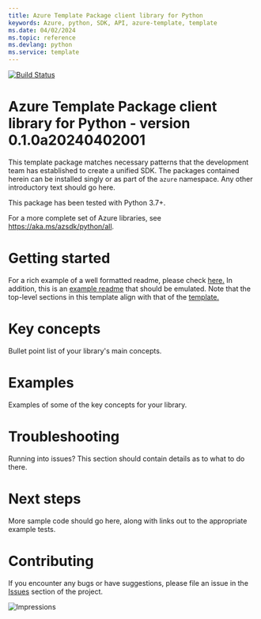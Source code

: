 ```yaml
---
title: Azure Template Package client library for Python
keywords: Azure, python, SDK, API, azure-template, template
ms.date: 04/02/2024
ms.topic: reference
ms.devlang: python
ms.service: template
---
```

[![Build Status](https://dev.azure.com/azure-sdk/public/_apis/build/status/472?branchName=main)](https://dev.azure.com/azure-sdk/public/_build/latest?definitionId=472)

# Azure Template Package client library for Python - version 0.1.0a20240402001 


This template package matches necessary patterns that the development team has established to create a unified SDK. The packages contained herein can be installed singly or as part of the `azure` namespace. Any other introductory text should go here.

This package has been tested with Python 3.7+.

For a more complete set of Azure libraries, see https://aka.ms/azsdk/python/all.

# Getting started

For a rich example of a well formatted readme, please check [here.](https://github.com/Azure/azure-sdk/blob/main/docs/policies/README-TEMPLATE.md) In addition, this is an [example readme](https://github.com/Azure/azure-sdk/blob/main/docs/policies/README-EXAMPLE.md) that should be emulated. Note that the top-level sections in this template align with that of the [template.](https://github.com/Azure/azure-sdk/blob/main/docs/policies/README-TEMPLATE.md)

# Key concepts

Bullet point list of your library's main concepts.

# Examples

Examples of some of the key concepts for your library.

# Troubleshooting

Running into issues? This section should contain details as to what to do there.

# Next steps

More sample code should go here, along with links out to the appropriate example tests.

# Contributing

If you encounter any bugs or have suggestions, please file an issue in the [Issues](<https://github.com/Azure/azure-sdk-for-python/issues>) section of the project.

![Impressions](https://azure-sdk-impressions.azurewebsites.net/api/impressions/azure-sdk-for-python%2Fsdk%2Ftemplate%2Fazure-template%2FREADME.png)

